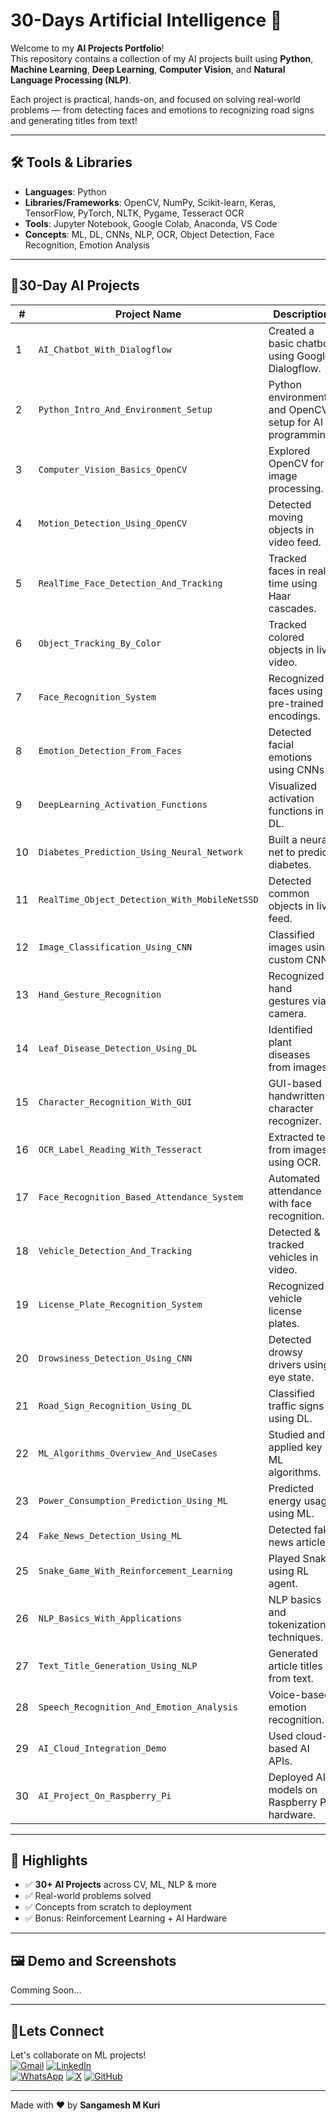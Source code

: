 # 30-Days Artificial Intelligence 🚀

Welcome to my **AI Projects Portfolio**!  
This repository contains a collection of my AI projects built using **Python**, **Machine Learning**, **Deep Learning**, **Computer Vision**, and **Natural Language Processing (NLP)**.

Each project is practical, hands-on, and focused on solving real-world problems — from detecting faces and emotions to recognizing road signs and generating titles from text!

---

## 🛠️ Tools & Libraries

- **Languages**: Python  
- **Libraries/Frameworks**: OpenCV, NumPy, Scikit-learn, Keras, TensorFlow, PyTorch, NLTK, Pygame, Tesseract OCR  
- **Tools**: Jupyter Notebook, Google Colab, Anaconda, VS Code  
- **Concepts**: ML, DL, CNNs, NLP, OCR, Object Detection, Face Recognition, Emotion Analysis

---

## 📂30-Day AI Projects

| # | Project Name | Description |
|---|--------------|-------------|
| 1 | `AI_Chatbot_With_Dialogflow` | Created a basic chatbot using Google Dialogflow. |
| 2 | `Python_Intro_And_Environment_Setup` | Python environment and OpenCV setup for AI programming. |
| 3 | `Computer_Vision_Basics_OpenCV` | Explored OpenCV for image processing. |
| 4 | `Motion_Detection_Using_OpenCV` | Detected moving objects in video feed. |
| 5 | `RealTime_Face_Detection_And_Tracking` | Tracked faces in real-time using Haar cascades. |
| 6 | `Object_Tracking_By_Color` | Tracked colored objects in live video. |
| 7 | `Face_Recognition_System` | Recognized faces using pre-trained encodings. |
| 8 | `Emotion_Detection_From_Faces` | Detected facial emotions using CNNs. |
| 9 | `DeepLearning_Activation_Functions` | Visualized activation functions in DL. |
| 10 | `Diabetes_Prediction_Using_Neural_Network` | Built a neural net to predict diabetes. |
| 11 | `RealTime_Object_Detection_With_MobileNetSSD` | Detected common objects in live feed. |
| 12 | `Image_Classification_Using_CNN` | Classified images using custom CNN. |
| 13 | `Hand_Gesture_Recognition` | Recognized hand gestures via camera. |
| 14 | `Leaf_Disease_Detection_Using_DL` | Identified plant diseases from images. |
| 15 | `Character_Recognition_With_GUI` | GUI-based handwritten character recognizer. |
| 16 | `OCR_Label_Reading_With_Tesseract` | Extracted text from images using OCR. |
| 17 | `Face_Recognition_Based_Attendance_System` | Automated attendance with face recognition. |
| 18 | `Vehicle_Detection_And_Tracking` | Detected & tracked vehicles in video. |
| 19 | `License_Plate_Recognition_System` | Recognized vehicle license plates. |
| 20 | `Drowsiness_Detection_Using_CNN` | Detected drowsy drivers using eye state. |
| 21 | `Road_Sign_Recognition_Using_DL` | Classified traffic signs using DL. |
| 22 | `ML_Algorithms_Overview_And_UseCases` | Studied and applied key ML algorithms. |
| 23 | `Power_Consumption_Prediction_Using_ML` | Predicted energy usage using ML. |
| 24 | `Fake_News_Detection_Using_ML` | Detected fake news articles. |
| 25 | `Snake_Game_With_Reinforcement_Learning` | Played Snake using RL agent. |
| 26 | `NLP_Basics_With_Applications` | NLP basics and tokenization techniques. |
| 27 | `Text_Title_Generation_Using_NLP` | Generated article titles from text. |
| 28 | `Speech_Recognition_And_Emotion_Analysis` | Voice-based emotion recognition. |
| 29 | `AI_Cloud_Integration_Demo` | Used cloud-based AI APIs. |
| 30 | `AI_Project_On_Raspberry_Pi` | Deployed AI models on Raspberry Pi hardware. |

---

## 🚀 Highlights

- ✅ **30+ AI Projects** across CV, ML, NLP & more  
- ✅ Real-world problems solved  
- ✅ Concepts from scratch to deployment  
- ✅ Bonus: Reinforcement Learning + AI Hardware

---

## 🖼️ Demo and Screenshots

Comming Soon...


---

## 🤝Lets Connect  
Let's collaborate on ML projects!  
[![Gmail](https://img.shields.io/badge/Gmail-Email%20Me-red?style=for-the-badge&logo=gmail)](mailto:sangameshmkuri94@gmail.com)
[![LinkedIn](https://img.shields.io/badge/LinkedIn-Sangamesh_M_Kuri-blue)](https://www.linkedin.com/in/sangamesh-m-kuri-034682366)  
[![WhatsApp](https://img.shields.io/badge/WhatsApp-Chat%20with%20me-25D366?style=for-the-badge&logo=whatsapp&logoColor=white)](https://wa.me/917019880436)
[![X](https://img.shields.io/badge/X-Follow%20me-000000?style=for-the-badge&logo=twitter)](https://x.com/Sangameshkuri94)
[![GitHub](https://img.shields.io/badge/GitHub-Follow-lightgrey)](https://github.com/Sangamesh-star)  

---
Made with ❤️ by **Sangamesh M Kuri**  
